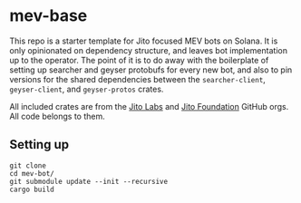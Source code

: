 # mev-base

This repo is a starter template for Jito focused MEV bots on Solana. It is only opinionated on dependency structure, and leaves bot implementation up to the operator. The point of it is to do away with the boilerplate of setting up searcher and geyser protobufs for every new bot, and also to pin versions for the shared dependencies between the `searcher-client`, `geyser-client`, and `geyser-protos` crates.

All included crates are from the [Jito Labs](https://github.com/jito-labs) and [Jito Foundation](https://github.com/jito-foundation) GitHub orgs. All code belongs to them.

## Setting up

```base
git clone 
cd mev-bot/
git submodule update --init --recursive
cargo build
```

